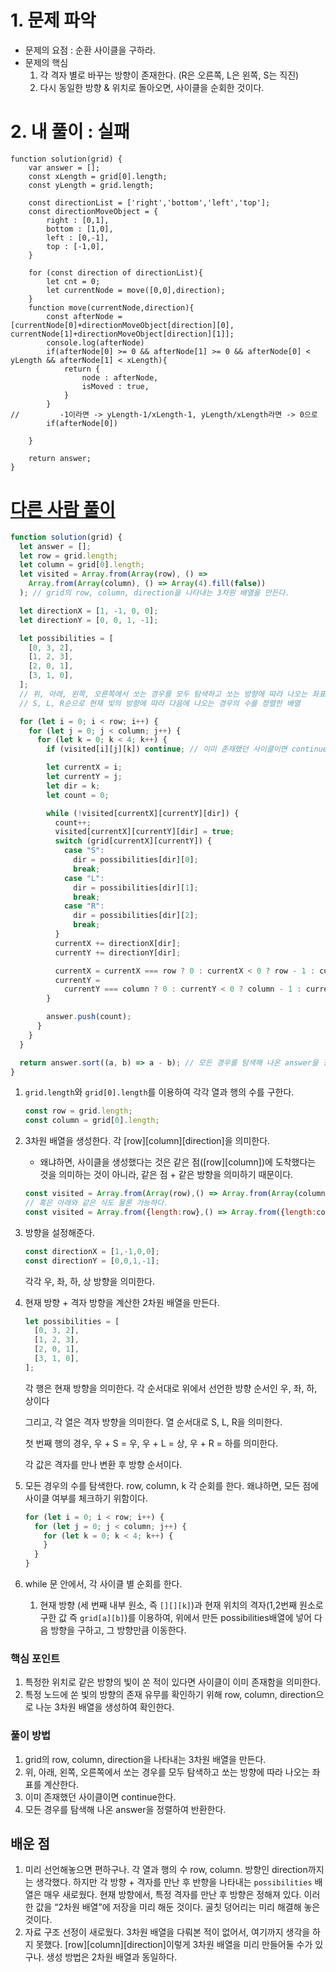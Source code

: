 # 1. 문제 파악

- 문제의 요점 : 순환 사이클을 구하라.
- 문제의 핵심
    1. 각 격자 별로 바꾸는 방향이 존재한다. (R은 오른쪽, L은 왼쪽, S는 직진)
    2. 다시 동일한 방향 & 위치로 돌아오면, 사이클을 순회한 것이다.

# 2. 내 풀이 : 실패

```tsx
function solution(grid) {
    var answer = [];
    const xLength = grid[0].length;
    const yLength = grid.length;
    
    const directionList = ['right','bottom','left','top'];
    const directionMoveObject = {
        right : [0,1],
        bottom : [1,0],
        left : [0,-1],
        top : [-1,0],
    }
    
    for (const direction of directionList){
        let cnt = 0;
        let currentNode = move([0,0],direction);
    }    
    function move(currentNode,direction){
        const afterNode = [currentNode[0]+directionMoveObject[direction][0], currentNode[1]+directionMoveObject[direction][1]];
        console.log(afterNode)
        if(afterNode[0] >= 0 && afterNode[1] >= 0 && afterNode[0] < yLength && afterNode[1] < xLength){
            return {
                node : afterNode,
                isMoved : true,
            }
        }
//         -1이라면 -> yLength-1/xLength-1, yLength/xLength라면 -> 0으로
        if(afterNode[0])
        
    }
    
    return answer;
}
```

# [다른 사람 풀이](https://velog.io/@tnehd1998/%ED%94%84%EB%A1%9C%EA%B7%B8%EB%9E%98%EB%A8%B8%EC%8A%A4-%EB%B9%9B%EC%9D%98-%EA%B2%BD%EB%A1%9C-%EC%82%AC%EC%9D%B4%ED%81%B4-JavaScript)

```jsx
function solution(grid) {
  let answer = [];
  let row = grid.length;
  let column = grid[0].length;
  let visited = Array.from(Array(row), () =>
    Array.from(Array(column), () => Array(4).fill(false))
  ); // grid의 row, column, direction을 나타내는 3차원 배열을 만든다.

  let directionX = [1, -1, 0, 0];
  let directionY = [0, 0, 1, -1];

  let possibilities = [
    [0, 3, 2],
    [1, 2, 3],
    [2, 0, 1],
    [3, 1, 0],
  ];
  // 위, 아래, 왼쪽, 오른쪽에서 쏘는 경우를 모두 탐색하고 쏘는 방향에 따라 나오는 좌표를 계산한다.
  // S, L, R순으로 현재 빛의 방향에 따라 다음에 나오는 경우의 수를 정렬한 배열

  for (let i = 0; i < row; i++) {
    for (let j = 0; j < column; j++) {
      for (let k = 0; k < 4; k++) {
        if (visited[i][j][k]) continue; // 이미 존재했던 사이클이면 continue

        let currentX = i;
        let currentY = j;
        let dir = k;
        let count = 0;

        while (!visited[currentX][currentY][dir]) {
          count++;
          visited[currentX][currentY][dir] = true;
          switch (grid[currentX][currentY]) {
            case "S":
              dir = possibilities[dir][0];
              break;
            case "L":
              dir = possibilities[dir][1];
              break;
            case "R":
              dir = possibilities[dir][2];
              break;
          }
          currentX += directionX[dir];
          currentY += directionY[dir];

          currentX = currentX === row ? 0 : currentX < 0 ? row - 1 : currentX;
          currentY =
            currentY === column ? 0 : currentY < 0 ? column - 1 : currentY;
        }

        answer.push(count);
      }
    }
  }

  return answer.sort((a, b) => a - b); // 모든 경우를 탐색해 나온 answer을 정렬하여 반환
}
```

1. `grid.length`와 `grid[0].length`를 이용하여 각각 열과 행의 수를 구한다.
    
    ```jsx
    const row = grid.length;
    const column = grid[0].length;
    ```
    
2. 3차원 배열을 생성한다. 각 [row][column][direction]을 의미한다.
    - 왜냐하면, 사이클을 생성했다는 것은 같은 점([row][column])에 도착했다는 것을 의미하는 것이 아니라, 같은 점 + 같은 방향을 의미하기 때문이다.
    
    ```jsx
    const visited = Array.from(Array(row),() => Array.from(Array(column), () => Array(4).fill(false)));
    // 혹은 아래와 같은 식도 물론 가능하다.
    const visited = Array.from({length:row},() => Array.from({length:column}, () => Array(4).fill(false)));
    ```
    
3. 방향을 설정해준다.
    
    ```jsx
    const directionX = [1,-1,0,0];
    const directionY = [0,0,1,-1];
    ```
    
    각각 우, 좌, 하, 상 방향을 의미한다.
    
4. 현재 방향 + 격자 방향을 계산한 2차원 배열을 만든다.
    
    ```jsx
    let possibilities = [
      [0, 3, 2],
      [1, 2, 3],
      [2, 0, 1],
      [3, 1, 0],
    ];
    ```
    
    각 행은 현재 방향을 의미한다. 각 순서대로 위에서 선언한 방향 순서인 우, 좌, 하, 상이다
    
    그리고, 각 열은 격자 방향을 의미한다. 열 순서대로 S, L, R을 의미한다.
    
    첫 번째 행의 경우, 우 + S = 우, 우 + L = 상, 우 + R = 하를 의미한다.
    
    각 값은 격자를 만나 변환 후 방향 순서이다.
    
5. 모든 경우의 수를 탐색한다. row, column, k 각 순회를 한다. 왜냐하면, 모든 점에 사이클 여부를 체크하기 위함이다.
    
    ```jsx
    for (let i = 0; i < row; i++) {
      for (let j = 0; j < column; j++) {
        for (let k = 0; k < 4; k++) {
        }
      }
    }
    ```
    
6. while 문 안에서, 각 사이클 별 순회를 한다.
    1. 현재 방향 (세 번째 내부 원소, 즉 `[][][k]`)과 현재 위치의 격자(1,2번째 원소로 구한 값 즉 `grid[a][b]`)를 이용하여, 위에서 만든 possibilities배열에 넣어 다음 방향을 구하고, 그 방향만큼 이동한다.

### 핵심 포인트

1. 특정한 위치로 같은 방향의 빛이 쏜 적이 있다면 사이클이 이미 존재함을 의미한다.
2. 특정 노드에 쏜 빛의 방향의 존재 유무를 확인하기 위해 row, column, direction으로 나눈 3차원 배열을 생성하여 확인한다.

### 풀이 방법

1. grid의 row, column, direction을 나타내는 3차원 배열을 만든다.
2. 위, 아래, 왼쪽, 오른쪽에서 쏘는 경우를 모두 탐색하고 쏘는 방향에 따라 나오는 좌표를 계산한다.
3. 이미 존재했던 사이클이면 continue한다.
4. 모든 경우를 탐색해 나온 answer을 정렬하여 반환한다.

## 배운 점

1. 미리 선언해놓으면 편하구나. 각 열과 행의 수 row, column. 방향인 direction까지는 생각했다. 하지만 각 방향 + 격자를 만난 후 반향을 나타내는 `possibilities`  배열은 매우 새로웠다. 현재 방향에서, 특정 격자를 만난 후 방향은 정해져 있다. 이러한 값을 “2차원 배열”에 저장을 미리 해둔 것이다. 골칫 덩어리는 미리 해결해 놓은 것이다.
2. 자료 구조 선정이 새로웠다. 3차원 배열을 다뤄본 적이 없어서, 여기까지 생각을 하지 못했다. [row][column][direction]이렇게 3차원 배열을 미리 만들어둘 수가 있구나. 생성 방법은 2차원 배열과 동일하다.